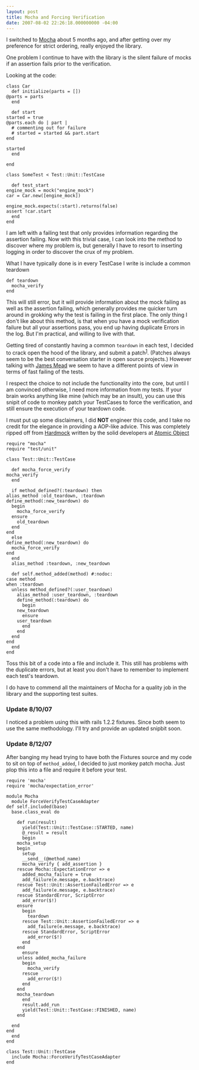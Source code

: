 ```yaml
---
layout: post
title: Mocha and Forcing Verification
date: 2007-08-02 22:26:18.000000000 -04:00
---
```

I switched to [Mocha](http://mocha.rubyforge.org) about 5 months ago, and after getting over my preference for strict ordering, really enjoyed the library.

One problem I continue to have with the library is the silent failure of mocks if an assertion fails prior to the verification.

Looking at the code:

    class Car
      def initialize(parts = [])
	@parts = parts
      end

      def start
	started = true
	@parts.each do | part |
	  # commenting out for failure
	  # started = started && part.start
	end

	started
      end

    end

    class SomeTest < Test::Unit::TestCase

      def test_start
	engine_mock = mock("engine_mock")
	car = Car.new([engine_mock])

	engine_mock.expects(:start).returns(false)
	assert !car.start
      end
    end


I am left with a failing test that only provides information regarding the assertion failing. Now with this trivial case, I can look into the method to discover where my problem is, but generally I have to resort to inserting logging in order to discover the crux of my problem.

What I have typically done is in every TestCase I write is include a common teardown

    def teardown
      mocha_verify
    end


This will still error, but it will provide information about the mock failing as well as the assertion failing, which generally provides me quicker turn around in grokking why the test is failing in the first place. The only thing I don't like about this method, is that when you have a mock verification failure but all your assertions pass, you end up having duplicate Errors in the log. But I'm practical, and willing to live with that.

Getting tired of constantly having a common `teardown` in each test, I decided to crack open the hood of the library, and submit a patch<sup>[1](#fn1)</sup>. (Patches always seem to be the best conversation starter in open source projects.) However talking with [James Mead](http://blog.floehopper.org/) we seem to have a different points of view in terms of fast failing of the tests.

I respect the choice to not include the functionality into the core, but until I am convinced otherwise, I need more information from my tests. If your brain works anything like mine (which may be an insult), you can use this snipit of code to monkey patch your TestCases to force the verification, and still ensure the execution of your teardown code.

I must put up some disclaimers, I did **NOT** engineer this code, and I take no credit for the elegance in providing a AOP-like advice. This was completely ripped off from [Hardmock](http://hardmock.rubyforge.org/) written by the solid developers at [Atomic Object](http://atomicobject.com/)


    require "mocha"
    require "test/unit"

    class Test::Unit::TestCase

      def mocha_force_verify
	mocha_verify
      end

      if method_defined?(:teardown) then
	alias_method :old_teardown, :teardown
	define_method(:new_teardown) do
	  begin
	    mocha_force_verify
	  ensure
	    old_teardown
	  end
	end
      else
	define_method(:new_teardown) do
	  mocha_force_verify
	end
      end
      alias_method :teardown, :new_teardown

      def self.method_added(method) #:nodoc:
	case method
	when :teardown
	  unless method_defined?(:user_teardown)
	    alias_method :user_teardown, :teardown
	    define_method(:teardown) do
	      begin
		new_teardown
	      ensure
		user_teardown
	      end
	    end
	  end
	end
      end
    end


Toss this bit of a code into a file and include it. This still has problems with the duplicate errors, but at least you don't have to remember to implement each test's teardown.


<div id="fn1">
  I do have to commend all the maintainers of Mocha for a quality job in the library and the supporting test suites.
</div>

### Update 8/10/07

I noticed a problem using this with rails 1.2.2 fixtures. Since both seem to use the same methodology. I'll try and provide an updated snipbit soon.

### Update 8/12/07

After banging my head trying to have both the Fixtures source and my code to sit on top of `method_added`, I decided to just monkey patch mocha. Just plop this into a file and require it before your test.


    require 'mocha'
    require 'mocha/expectation_error'

    module Mocha
      module ForceVerifyTestCaseAdapter
	def self.included(base)
	  base.class_eval do

	    def run(result)
	      yield(Test::Unit::TestCase::STARTED, name)
	      @_result = result
	      begin
		mocha_setup
		begin
		  setup
		  __send__(@method_name)
		  mocha_verify { add_assertion }
		rescue Mocha::ExpectationError => e
		  added_mocha_failure = true
		  add_failure(e.message, e.backtrace)
		rescue Test::Unit::AssertionFailedError => e
		  add_failure(e.message, e.backtrace)
		rescue StandardError, ScriptError
		  add_error($!)
		ensure
		  begin
		    teardown
		  rescue Test::Unit::AssertionFailedError => e
		    add_failure(e.message, e.backtrace)
		  rescue StandardError, ScriptError
		    add_error($!)
		  end
		end
	      ensure
		unless added_mocha_failure
		  begin
		    mocha_verify
		  rescue
		    add_error($!)
		  end
		end
		mocha_teardown
	      end
	      result.add_run
	      yield(Test::Unit::TestCase::FINISHED, name)
	    end

	  end
	end
      end
    end

    class Test::Unit::TestCase
      include Mocha::ForceVerifyTestCaseAdapter
    end
